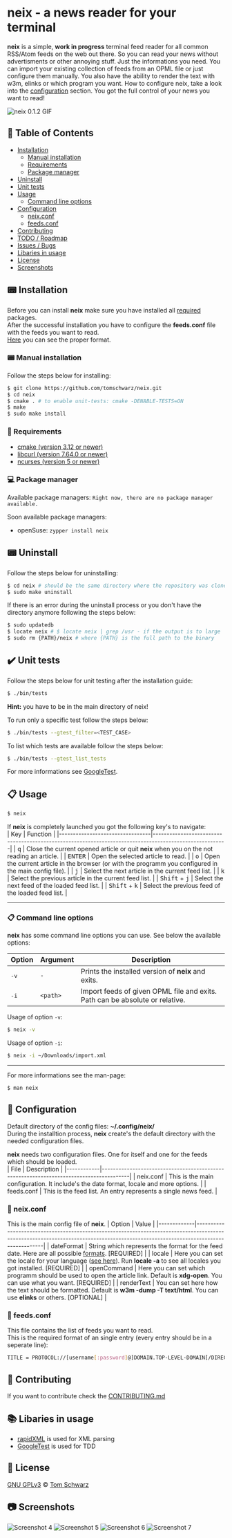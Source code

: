 # neix - a news reader for your terminal
**neix** is a simple, **work in progress** terminal feed reader for all common RSS/Atom feeds on the web out there.
So you can read your news without advertisments or other annoying stuff. Just the informations you need. 
You can import your existing collection of feeds from an OPML file or just configure them manually. 
You also have the ability to render the text with w3m, elinks or which program you want. 
How to configure neix, take a look into the [configuration](#wrench-configuration) section.
You got the full control of your news you want to read! 

![neix 0.1.2 GIF](screenshots/neix-0.1.2.gif)

## :page_facing_up: Table of Contents
- [Installation](#pager-installation)
	- [Manual installation](#pager-manual-installation)
	- [Requirements](#bookmark_tabs-requirements)
	- [Package manager](#computer-package-manager)
- [Uninstall](#pager-uninstall)
- [Unit tests](#heavy_check_mark-unit-tests)
- [Usage](#clipboard-usage)
    - [Command line options](#clipboard-command-line-options)
- [Configuration](#wrench-configuration)
	- [neix.conf](#nut_and_bolt-neixconf)
	- [feeds.conf](#nut_and_bolt-feedsconf)
- [Contributing](#memo-contributing)
- [TODO / Roadmap](https://github.com/tomschwarz/neix/blob/master/TODO.md)
- [Issues / Bugs](https://github.com/tomschwarz/neix/issues)
- [Libaries in usage](#books-libaries-in-usage)
- [License](#scroll-license)
- [Screenshots](#camera-screenshots)

## :pager: Installation
Before you can install **neix** make sure you have installed all [required](#bookmark_tabs-requirements) packages.  
After the successful installation you have to configure the **feeds.conf** 
file with the feeds you want to read.  
[Here](#nut_and_bolt-feedsconf) you can see the proper format.

### :pager: Manual installation 
Follow the steps below for installing:  
```bash
$ git clone https://github.com/tomschwarz/neix.git  
$ cd neix  
$ cmake . # to enable unit-tests: cmake -DENABLE-TESTS=ON  
$ make  
$ sudo make install
```

### :bookmark_tabs: Requirements
- [cmake (version 3.12 or newer)](https://cmake.org/download/)
- [libcurl (version 7.64.0 or newer)](http://curl.haxx.se/download.html)
- [ncurses (version 5 or newer)](https://invisible-island.net/ncurses/#downloads)

### :computer: Package manager
Available package managers:
`Right now, there are no package manager available.`  

Soon available package managers:
- openSuse: `zypper install neix`

## :pager: Uninstall
Follow the steps below for uninstalling:  
```bash
$ cd neix # should be the same directory where the repository was cloned into  
$ sudo make uninstall
```

If there is an error during the uninstall process or you don't have the 
directory anymore following the steps below:  
```bash
$ sudo updatedb  
$ locate neix # $ locate neix | grep /usr - if the output is to large  
$ sudo rm {PATH}/neix # where {PATH} is the full path to the binary  
```

## :heavy_check_mark: Unit tests
Follow the steps below for unit testing after the installation guide:  
```bash
$ ./bin/tests    
```
**Hint:** you have to be in the main directory of neix! 

To run only a specific test follow the steps below:  
```bash
$ ./bin/tests --gtest_filter=<TEST_CASE>
```

To list which tests are available follow the steps below:
```bash
$ ./bin/tests --gtest_list_tests
```

For more informations see [GoogleTest](https://github.com/google/googletest).

## :clipboard: Usage
```bash
$ neix
```
If **neix** is completely launched you got the following key's to navigate:  
| Key                             | Function                                                                                               | 
|---------------------------------|--------------------------------------------------------------------------------------------------------|
| <kbd>q</kbd>                    | Close the current opened article or quit **neix** when you on the not reading an article.              | 
| <kbd>ENTER</kbd>                | Open the selected article to read.                                                                     | 
| <kbd>o</kbd>                    | Open the current article in the browser (or with the programm you configured in the main config file). | 
| <kbd>j</kbd>                    | Select the next article in the current feed list.                                                      | 
| <kbd>k</kbd>                    | Select the previous article in the current feed list.                                                  | 
| <kbd>Shift</kbd> + <kbd>j</kbd> | Select the next feed of the loaded feed list.                                                          | 
| <kbd>Shift</kbd> + <kbd>k</kbd> | Select the previous feed of the loaded feed list.                                                      |

---

### :clipboard: Command line options
**neix** has some command line options you can use. 
See below the available options:

| Option        | Argument | Description                                                                  |
|---------------|----------|------------------------------------------------------------------------------|
| <kbd>-v</kbd> | `-`      | Prints the installed version of **neix** and exits.                          | 
| <kbd>-i</kbd> | `<path>` | Import feeds of given OPML file and exits. Path can be absolute or relative. |

Usage of option `-v`:
```bash
$ neix -v
```

Usage of option `-i`:
```bash
$ neix -i ~/Downloads/import.xml
```

---

For more informations see the man-page:  
```bash
$ man neix
```

## :wrench: Configuration
Default directory of the config files: **~/.config/neix/**   
During the installtion process, **neix** create's the default directory with the needed configuration files.  

**neix** needs two configuration files. One for itself and one for the feeds which should be loaded.  
| File       | Description                                                                            |
|------------|----------------------------------------------------------------------------------------|
| neix.conf  | This is the main configuration. It include's the date format, locale and more options. |
| feeds.conf | This is the feed list. An entry represents a single news feed.                         |

### :nut_and_bolt: neix.conf
This is the main config file of **neix**.
| Option      | Value                                                                                                                                                                             |
|-------------|-----------------------------------------------------------------------------------------------------------------------------------------------------------------------------------|
| dateFormat  | String which represents the format for the feed date. Here are all possible [formats](http://www.cplusplus.com/reference/iomanip/put_time/). [REQUIRED]                           |
| locale      | Here you can set the locale for your language ([see here](http://cplusplus.com/reference/clocale/setlocale/)). Run **locale -a** to see all locales you got installed. [REQUIRED] |
| openCommand | Here you can set which programm should be used to open the article link. Default is **xdg-open**. You can use what you want. [REQUIRED]                                           |
| renderText  | You can set here how the text should be formatted. Default is **w3m -dump -T text/html**. You can use **elinks** or others. [OPTIONAL]                                            |

### :nut_and_bolt: feeds.conf
This file contains the list of feeds you want to read.  
This is the required format of an single entry (every entry should be in a seperate line):  
```bash
TITLE = PROTOCOL://[username[:password]@]DOMAIN.TOP-LEVEL-DOMAIN[/DIRECTORIES[/FILE]]   
```

## :memo: Contributing
If you want to contribute check the [CONTRIBUTING.md](https://github.com/tomschwarz/neix/blob/master/.github/CONTRIBUTING.md)  

## :books: Libaries in usage
- [rapidXML](http://rapidxml.sourceforge.net/) is used for XML parsing
- [GoogleTest](https://github.com/google/googletest) is used for TDD

## :scroll: License
[GNU GPLv3](https://choosealicense.com/licenses/gpl-3.0/) © [Tom Schwarz](https://github.com/tomschwarz)

## :camera: Screenshots
![Screenshot 4](screenshots/screenshot-1.png)
![Screenshot 5](screenshots/screenshot-2.png)
![Screenshot 6](screenshots/screenshot-3.png)
![Screenshot 7](screenshots/screenshot-4.png)
